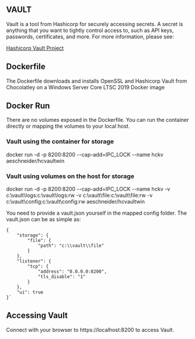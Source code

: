 ## VAULT
Vault is a tool from Hashicorp for securely accessing secrets. A secret is anything that you want to tightly control access to, such as API keys, passwords, certificates, and more. For more information, please see:

[Hashicorp Vault Project](https://www.vaultproject.io/ "Hashicorp Vault Project")

## Dockerfile
The Dockerfile downloads and installs OpenSSL and Hashicorp Vault from Chocolatley on a  Windows Server Core LTSC 2019 Docker image

## Docker Run
There are no volumes exposed in the Dockerfile. You can run the container directly or mapping the volumes to your local host.

### Vault using the container for storage
docker run -d -p 8200:8200 --cap-add=IPC_LOCK --name hckv aeschneider/hcvaultwin

### Vault using volumes on the host for storage
docker run -d -p 8200:8200 --cap-add=IPC_LOCK --name hckv -v c:\vault\logs:c:\vault\logs:rw -v c:\vault\file:c:\vault\file:rw -v c:\vault\config:c:\vault\config:rw aeschneider/hcvaultwin

You need to provide a vault.json yourself in the mapped config folder. The vault.json can be as simple as:

    {
    	"storage": {
    		"file": {
    			"path": "c:\\vault\\file"
    		}
    	},
    	"listener": {
    		"tcp": {
    			"address": "0.0.0.0:8200",
    			"tls_disable": "1"
    		}
    	},
    	"ui": true
    }`

## Accessing Vault
Connect with your browser to https://localhost:8200 to access Vault.

